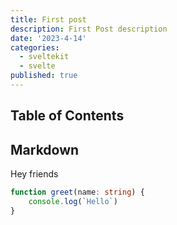 ```yaml
---
title: First post
description: First Post description
date: '2023-4-14'
categories:
  - sveltekit
  - svelte
published: true
---
```


## Table of Contents

## Markdown

Hey friends

```ts
function greet(name: string) {
	console.log(`Hello`)
}
```
